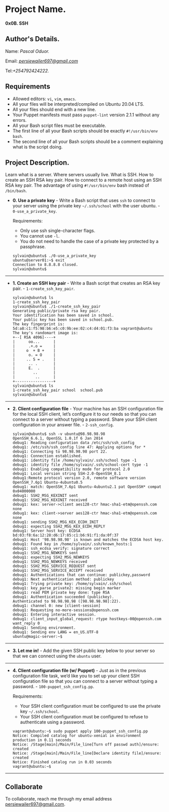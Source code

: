 # Project Name.
**0x0B. SSH**

## Author's Details.
Name: *Pascal Oduor.*

Email: *persiewailer697@gmail.com*

Tel:*+254792424222.*

##  Requirements

*   Allowed editors: `vi`, `vim`, `emacs`.
*   All your files will be interpreted/compiled on Ubuntu 20.04 LTS.
*   All your files should end with a new line.
*   Your Puppet manifests must pass `puppet-lint` version 2.1.1 without any errors.
*   All your Bash script files must be executable.
*   The first line of all your Bash scripts should be exactly `#!/usr/bin/env bash`.
*   The second line of all your Bash scripts should be a comment explaining what is the script doing.

## Project Description.
Learn what is a server.
Where servers usually live.
What is SSH.
How to create an SSH RSA key pair.
How to connect to a remote host using an SSH RSA key pair.
The advantage of using `#!/usr/bin/env` bash instead of `/bin/bash`.


* **0. Use a private key** - Write a Bash script that uses `ssh` to connect to your server using the private key `~/.ssh/school` with the user ubuntu. - `0-use_a_private_key`.

  Requirements:

  * Only use ssh single-character flags.
  * You cannot use `-l`.
  * You do not need to handle the case of a private key protected by a passphrase.
  ```
  sylvain@ubuntu$ ./0-use_a_private_key
  ubuntu@server01:~$ exit
  Connection to 8.8.8.8 closed.
  sylvain@ubuntu$
  ```
---

* **1. Create an SSH key pair** - Write a Bash script that creates an RSA key pair. - `1-create_ssh_key_pair`.
  ```
  sylvain@ubuntu$ ls
  1-create_ssh_key_pair
  sylvain@ubuntu$ ./1-create_ssh_key_pair
  Generating public/private rsa key pair.
  Your identification has been saved in school.
  Your public key has been saved in school.pub.
  The key fingerprint is:
  5d:a8:c1:f5:98:b6:e5:c0:9b:ee:02:c4:d4:01:f3:ba vagrant@ubuntu
  The key's randomart image is:
  +--[ RSA 4096]----+
  |      oo...      |
  |      .+.o =     |
  |     o  + B +    |
  |      o. = O     |
  |     .. S = .    |
  |      .. .       |
  |      E.  .      |
  |        ..       |
  |         ..      |
  +-----------------+
  sylvain@ubuntu$ ls
  1-create_ssh_key_pair school  school.pub
  sylvain@ubuntu$ 
  ```
---

* **2. Client configuration file** - Your machine has an SSH configuration file for the local SSH client, let’s configure it to our needs so that you can connect to a server without typing a password. Share your SSH client configuration in your answer file. - `2-ssh_config`.

  ```
  sylvain@ubuntu$ ssh -v ubuntu@98.98.98.98
  OpenSSH_6.6.1, OpenSSL 1.0.1f 6 Jan 2014
  debug1: Reading configuration data /etc/ssh/ssh_config
  debug1: /etc/ssh/ssh_config line 47: Applying options for *
  debug1: Connecting to 98.98.98.98 port 22.
  debug1: Connection established.
  debug1: identity file /home/sylvain/.ssh/school type -1
  debug1: identity file /home/sylvain/.ssh/school-cert type -1
  debug1: Enabling compatibility mode for protocol 2.0
  debug1: Local version string SSH-2.0-OpenSSH_8.1
  debug1:Remote protocol version 2.0, remote software version OpenSSH_7.6p1 Ubuntu-4ubuntu0.5
  debug1: match: OpenSSH_7.6p1 Ubuntu-4ubuntu2.1 pat OpenSSH* compat 0x04000000
  debug1: SSH2_MSG_KEXINIT sent
  debug1: SSH2_MSG_KEXINIT received
  debug1: kex: server->client aes128-ctr hmac-sha1-etm@openssh.com none
  debug1: kex: client->server aes128-ctr hmac-sha1-etm@openssh.com none
  debug1: sending SSH2_MSG_KEX_ECDH_INIT
  debug1: expecting SSH2_MSG_KEX_ECDH_REPLY
  debug1: Server host key: ECDSA bd:03:f8:6a:12:28:d6:17:85:c1:b6:91:f1:da:0f:37
  debug1: Host '98.98.98.98' is known and matches the ECDSA host key.
  debug1: Found key in /home/sylvain/.ssh/known_hosts:1
  debug1: ssh_ecdsa_verify: signature correct
  debug1: SSH2_MSG_NEWKEYS sent
  debug1: expecting SSH2_MSG_NEWKEYS
  debug1: SSH2_MSG_NEWKEYS received
  debug1: SSH2_MSG_SERVICE_REQUEST sent
  debug1: SSH2_MSG_SERVICE_ACCEPT received
  debug1: Authentications that can continue: publickey,password
  debug1: Next authentication method: publickey
  debug1: Trying private key: /home/sylvain/.ssh/school
  debug1: key_parse_private2: missing begin marker
  debug1: read PEM private key done: type RSA
  debug1: Authentication succeeded (publickey).
  Authenticated to 98.98.98.98 ([98.98.98.98]:22).
  debug1: channel 0: new [client-session]
  debug1: Requesting no-more-sessions@openssh.com
  debug1: Entering interactive session.
  debug1: client_input_global_request: rtype hostkeys-00@openssh.com want_reply 0
  debug1: Sending environment.
  debug1: Sending env LANG = en_US.UTF-8
  ubuntu@magic-server:~$
  ```
---

* **3. Let me in!** - Add the given SSH public key below to your server so that we can connect using the `ubuntu` user.
---

* **4. Client configuration file (w/ Puppet)** - Just as in the previous configuration file task, we’d like you to set up your client SSH configuration file so that you can connect to a server without typing a password. - `100-puppet_ssh_config.pp`.

  Requirements:

  * Your SSH client configuration must be configured to use the private key `~/.ssh/school`.
  * Your SSH client configuration must be configured to refuse to authenticate using a password.
  ```
  vagrant@ubuntu:~$ sudo puppet apply 100-puppet_ssh_config.pp
  Notice: Compiled catalog for ubuntu-xenial in environment production in 0.11 seconds
  Notice: /Stage[main]/Main/File_line[Turn off passwd auth]/ensure: created
  Notice: /Stage[main]/Main/File_line[Declare identity file]/ensure: created
  Notice: Finished catalog run in 0.03 seconds
  vagrant@ubuntu:~$
  ```
---


## Collaborate

To collaborate, reach me through my email address persiewailer697@gmail.com.
